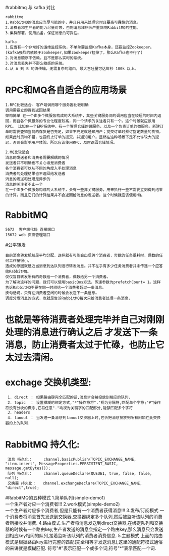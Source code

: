 
#rabbitmq 与 kafka 对比

    rabbitmq       
    1.RabbitMQ的消息应当尽可能的小，并且只用来处理实时且要高可靠性的消息。
    2.消费者和生产者的能力尽量对等，否则消息堆积会严重影响RabbitMQ的性能。
    3.集群部署，使用热备，保证消息的可靠性。
    
    kafka
    1.应当有一个非常好的运维监控系统，不单单要监控Kafka本身，还要监控Zookeeper。(kafka强烈的依赖于zookeeper,如果zookeeper挂掉了，那么Kafka也不行了)
    2.对消息顺序不依赖，且不是那么实时的系统。
    3.对消息丢失并不那么敏感的系统。
    4.从 A 到 B 的流传输，无需复杂的路由，最大吞吐量可达每秒 100k 以上。

# RPC和MQ各自适合的应用场景

    1.RPC比较适合- 客户端调用哪个服务器比较明确
    调用需要立即得到返回结果 
    架构简单 在一个由多个微服务构成的大系统中，某些关键服务间的调用应当在较短的时间内返回，而且各个微服务的专业化程度较高，同一个请求的关注者只有一个。这个时候就应该用RPC。 比如在一个ERP系统中，有一个管理仓储的微服务，以及一个负责订单的微服务。新建订单时需要查知当前的存货是否充足，如果不充足就通知用户；提交订单时预订指定数量的货物，如果此时货物不错，也要终止订单的提交，并通知用户。显然在这种场景下是不允许较大的延迟，否则会影响用户体验。所以应该使用RPC，及时返回仓储情况。

    2.MQ比较适合
    消息的发送者和消费者需要解耦的情况 
    发送者并不明确也不关心谁是消费者 
    各个消费者可以从不同的角度入手处理消息 
    消费者的处理结果也不返回给发送者 
    消息的发送和处理是异步的 
    消息的关注者不止一个 
    在一个由多个微服务构成的大系统中，会有一些非关键服务，用来执行一些不需要立刻得到结果的计算。而且它们的计算结果并不会返回给消息的发送者。这个时候就应该使用MQ。

# RabbitMQ 
    5672  客户端代码 连接端口
    15672 web 页面管理端口 
    
    
#公平转发
    
    目前消息转发机制是平均分配，这样就有可能会出现俩个消费者，奇数的任务很耗时，偶数的任何工作量很小，
    造成的原因就是近当消息到达队列进行转发消息。并不在乎有多少任务消费者并未传递一个应答给RabbitMQ。
    仅仅盲目转发所有的奇数给一个消费者，偶数给另一个消费者。
    为了解决这样的问题，我们可以使用basicQos方法，传递参数为prefetchCount= 1。这样告诉RabbitMQ不要在同一时间给一个消费者超过一条消息。
    换句话说，只有在消费者空闲的时候会发送下一条信息。
    调度分发消息的方式，也就是告诉RabbitMQ每次只给消费者处理一条消息， 
# **也就是等待消费者处理完毕并自己对刚刚处理的消息进行确认之后**  才发送下一条消息，防止消费者太过于忙碌，也防止它太过去清闲。


# exchage 交换机类型:
     1. direct ： 如果路由键完全匹配的话,消息才会被投放到相应的队列.
     2. topic  ： 设置模糊的绑定方式,"*"操作符将"."视为分隔符,匹配单个字符;"#"操作符没有分块的概念,它将任意"."均视为关键字的匹配部分,能够匹配多个字符
     3. headers 
     4. fanout ： 当发送一条消息到fanout交换器上时,它会把消息投放到所有附加在此交换器的上的队列.
# RabbitMQ 持久化:     
     消息 持久化：     channel.basicPublish(TOPIC_EXCHANGE_NAME, "item.insert", MessageProperties.PERSISTENT_BASIC, message.getBytes());
     队列 持久化：     channel.queueDeclare(QUEUE1, true, false, false, null);
     交换器 持久化：   channel.exchangeDeclare(TOPIC_EXCHANGE_NAME, "direct",true);
     
#RabbitMQ的五种模式
     1.简单队列(simple-demo1)   
     一个生产者对应一个消费者!!!
     2.work模式(simple-demo2)  
     一个生产者对应多个消费者,但是只能有一个消费者获得消息!!!
     3.发布/订阅模式
     一个消费者将消息首先发送到交换器,交换器绑定多个队列,然后被监听该队列的消费者所接收并消费.
     4.路由模式
     生产者将消息发送到direct交换器,在绑定队列和交换器的时候有一个路由key,生产者发送的消息会指定一个路由key,那么消息只会发送到相应key相同的队列,接着监听该队列的消费者消费信息.
     5.主题模式
     上面的路由模式是根据路由key进行完整的匹配(完全相等才发送消息),这里的通配符模式通俗的来讲就是模糊匹配.
     符号"#"表示匹配一个或多个词,符号"*"表示匹配一个词.
     
     
     